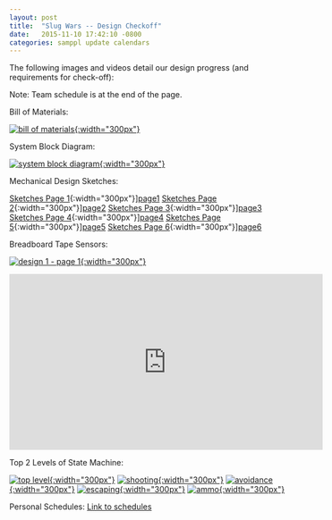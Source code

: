 ```yaml
---
layout: post
title:  "Slug Wars -- Design Checkoff"
date:   2015-11-10 17:42:10 -0800
categories: samppl update calendars
---
```

The following images and videos detail our design progress (and requirements for check-off):

Note: Team schedule is at the end of the page.

Bill of Materials:

[![bill of materials]({{site.baseurl}}/images/bom.png){:width="300px"}][bom]

System Block Diagram:

[![system block diagram]({{site.baseurl}}/images/block_diagram.png){:width="300px"}][sbd]

Mechanical Design Sketches:

[Sketches Page 1]({{site.baseurl}}/images/Page1.jpg){:width="300px"}][page1]
[Sketches Page 2]({{site.baseurl}}/images/Page2.jpg){:width="300px"}][page2]
[Sketches Page 3]({{site.baseurl}}/images/Page3.jpg){:width="300px"}][page3]
[Sketches Page 4]({{site.baseurl}}/images/Page4.jpg){:width="300px"}][page4]
[Sketches Page 5]({{site.baseurl}}/images/img005.jpg){:width="300px"}][page5]
[Sketches Page 6]({{site.baseurl}}/images/img006.jpg){:width="300px"}][page6]

Breadboard Tape Sensors:

[![design 1 - page 1]({{site.baseurl}}/images/tape_sensor_circuit.jpg){:width="300px"}][tapesensor]

<iframe width="560" height="315" src="https://www.youtube.com/embed/vtqR5XZU7J0" frameborder="0" allowfullscreen></iframe>

Top 2 Levels of State Machine:

[![top level]({{site.baseurl}}/images/state-diagram-toplevel.png){:width="300px"}][toplevel]
[![shooting]({{site.baseurl}}/images/state-diagram-shooting.png){:width="300px"}][shooting]
[![avoidance]({{site.baseurl}}/images/state-diagram-avoidance.png){:width="300px"}][avoidance]
[![escaping]({{site.baseurl}}/images/state-diagram-escaping.png){:width="300px"}][escaping]
[![ammo]({{site.baseurl}}/images/state-diagram-ammo.png){:width="300px"}][ammo]


Personal Schedules:
<a href="https://users.soe.ucsc.edu/~vansgirl12/samppl/samppl/update/calendars/2015/11/08/personal-schedules.html">Link to schedules</a>

[bom]: {{site.baseurl}}/images/bom.png
[sbd]: {{site.baseurl}}/images/block_diagram.png
[tapesensor]: {{site.baseurl}}/images/tape_sensor_circuit.jpg
[toplevel]: {{site.baseurl}}/images/state-diagram-toplevel.png
[shooting]: {{site.baseurl}}/images/state-diagram-shooting.png
[avoidance]: {{site.baseurl}}/images/state-diagram-avoidance.png
[escaping]: {{site.baseurl}}/images/state-diagram-escaping.png
[ammo]: {{site.baseurl}}/images/state-diagram-ammo.png
[page1]: {{site.baseurl}}/images/Page1.jpg
[page2]: {{site.baseurl}}/images/Page2.jpg
[page3]: {{site.baseurl}}/images/Page3.jpg
[page4]: {{site.baseurl}}/images/Page4.jpg
[page5]: {{site.baseurl}}/images/img005.jpg
[page6]: {{site.baseurl}}/images/img006.jpg
